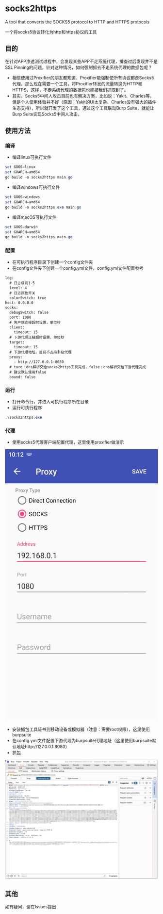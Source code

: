 # socks2https
A tool that converts the SOCKS5 protocol to HTTP and HTTPS protocols

一个将socks5协议转化为http和https协议的工具

## 目的

在针对APP渗透测试过程中，会发现某些APP不走系统代理，排查过后发现并不是SSL Pinning的问题，针对这种情况，如何强制抓去不走系统代理的数据包呢？

- 相信使用过Proxifier的朋友都知道，Proxifier能强制使所有协议都走Socks5代理，那么现在需要一个工具，将Proxifier转发的流量转换为HTTP和HTTPS，这样，不走系统代理的数据包也能被我们抓取到了。
- 其实，Socks5中间人攻击目前也有解决方案，比如说：Yakit、Charles等，但是个人使用体验并不好（原因：Yakit的UI太复杂、Charles没有强大的插件生态支持），所以就开发了这个工具，通过这个工具联动Burp Suite，就能让Burp Suite实现Socks5中间人攻击。

## 使用方法

### 编译

- 编译linux可执行文件

```powershell
set GOOS=linux
set GOARCH=amd64
go build -o socks2https main.go
```

- 编译windows可执行文件

```powershell
set GOOS=windows
set GOARCH=amd64
go build -o socks2https.exe main.go
```

- 编译macOS可执行文件

```powershell
set GOOS=darwin
set GOARCH=amd64
go build -o socks2https main.go
```

### 配置

- 在可执行程序目录下创建一个config文件夹
- 在config文件夹下创建一个config.yml文件，config.yml文件配置参考

```
log:
  # 日志级别1-5
  level: 4
  # 日志颜色开关
  colorSwitch: true
host: 0.0.0.0
socks:
  debugSwitch: false
  port: 1080
  # 客户端连接超时设置，单位秒
  client:
    timeout: 15
  # 下游代理连接超时设置，单位秒
  target:
    timeout: 15
  # 下游代理地址，目前不支持多级代理
  proxy:
    - http://127.0.0.1:8080
  # ture：dns解析交给socks2https工具完成，false：dns解析交给下游代理完成
  # 建议默认使用false
  bound: false
```

### 运行

- 打开命令行，并进入可执行程序所在目录
- 运行可执行程序

```powershell
.\socks2https.exe
```

### 代理

- 使用socks5代理客户端配置代理，这里使用proxifier做演示

![proxifier配置](./images/1.png)

- 安装抓包工具证书到移动设备或模拟器（注意：需要root权限），这里使用burpsuite
- 在config.yml文件配置下游代理为burpsuite代理地址（这里使用burpsuite默认地址http://127.0.0.1:8080）
- 抓包

![burp抓包](./images/2.png)

## 其他

如有疑问，请在Issues提出
